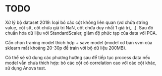 # TODO
Xử lý bộ dataset 2019: loại bỏ các cột không liên quan (vd chứa string value, cột stt, cột chứa giá trị NaN, cột chứa duy nhất 1 giá trị,...). Sau đó chuẩn hóa dữ liệu với StandardScaler, giảm độ phức tạp của data với PCA.

Cần chọn traning model thích hợp + save model (model cơ bản svm của sklearn mất khoảng 20-30p để train với bộ dữ liệu 200MB).

Có thể sẽ sử dụng các phương hướng sau để tiếp tục process data nếu model vẫn chưa thích hợp: bỏ các cột có correlation cao với các cột khác, sử dụng Anova test.
